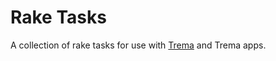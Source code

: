 Rake Tasks
==========

A collection of rake tasks for use with [Trema][trema] and Trema apps.

[trema]: https://github.com/trema/trema
